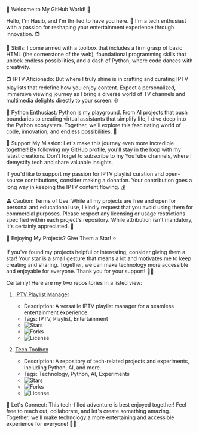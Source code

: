 👋 Welcome to My GitHub World! 🌟

Hello, I'm Hasib, and I'm thrilled to have you here. 🚀 I'm a tech enthusiast with a passion for reshaping your entertainment experience through innovation. 📺

🔧 Skills:
I come armed with a toolbox that includes a firm grasp of basic HTML (the cornerstone of the web), foundational programming skills that unlock endless possibilities, and a dash of Python, where code dances with creativity.

📺 IPTV Aficionado:
But where I truly shine is in crafting and curating IPTV playlists that redefine how you enjoy content. Expect a personalized, immersive viewing journey as I bring a diverse world of TV channels and multimedia delights directly to your screen. 🌐

🐍 Python Enthusiast:
Python is my playground. From AI projects that push boundaries to creating virtual assistants that simplify life, I dive deep into the Python ecosystem. Together, we'll explore this fascinating world of code, innovation, and endless possibilities. 🤖

🤝 Support My Mission:
Let's make this journey even more incredible together! By following my GitHub profile, you'll stay in the loop with my latest creations. Don't forget to subscribe to my YouTube channels, where I demystify tech and share valuable insights.

If you'd like to support my passion for IPTV playlist curation and open-source contributions, consider making a donation. Your contribution goes a long way in keeping the IPTV content flowing. 💰

⚠️ Caution: Terms of Use:
While all my projects are free and open for personal and educational use, I kindly request that you avoid using them for commercial purposes. Please respect any licensing or usage restrictions specified within each project's repository. While attribution isn't mandatory, it's certainly appreciated. 🙏

🌟 Enjoying My Projects? Give Them a Star! ⭐

If you've found my projects helpful or interesting, consider giving them a star! Your star is a small gesture that means a lot and motivates me to keep creating and sharing. Together, we can make technology more accessible and enjoyable for everyone. Thank you for your support! 🚀✨

Certainly! Here are my two repositories in a listed view:

1. [IPTV Playlist Manager](https://github.com/Hasibfy37/Iptv)
   - Description: A versatile IPTV playlist manager for a seamless entertainment experience.
   - Tags: IPTV, Playlist, Entertainment
   - ![Stars](https://img.shields.io/github/stars/Hasibfy37/Iptv?style=flat-square)
   - ![Forks](https://img.shields.io/github/forks/Hasibfy37/Iptv?style=flat-square)
   - ![License](https://img.shields.io/github/license/Hasibfy37/Iptv?style=flat-square)

2. [Tech Toolbox](https://github.com/Hasibfy37/tech)
   - Description: A repository of tech-related projects and experiments, including Python, AI, and more.
   - Tags: Technology, Python, AI, Experiments
   - ![Stars](https://img.shields.io/github/stars/Hasibfy37/tech?style=flat-square)
   - ![Forks](https://img.shields.io/github/forks/Hasibfy37/tech?style=flat-square)
   - ![License](https://img.shields.io/github/license/Hasibfy37/tech?style=flat-square)



🚀 Let's Connect:
This tech-filled adventure is best enjoyed together! Feel free to reach out, collaborate, and let's create something amazing. Together, we'll make technology a more entertaining and accessible experience for everyone! 🚀✨

